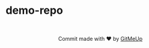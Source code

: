 # demo-repo
<br/><p align="center">Commit made with :heart: by <a href="https://github.com/Aditya-Lawate-codez/gitRobo">GitMeUp</a></p><br />